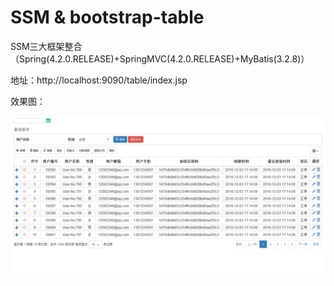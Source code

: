 # SSM & bootstrap-table

SSM三大框架整合（Spring(4.2.0.RELEASE)+SpringMVC(4.2.0.RELEASE)+MyBatis(3.2.8)）

地址：http://localhost:9090/table/index.jsp

效果图：

![20161129194620.png](./shot/20161203171725.png)
